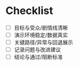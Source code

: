 # Checklist

- [ ] 目标与受众/剧情线清晰
- [ ] 演示环境稳定/数据真实
- [ ] 关键路径/异常与回退展示
- [ ] 记录问题与改进建议
- [ ] 结论与通过/阻断标准
